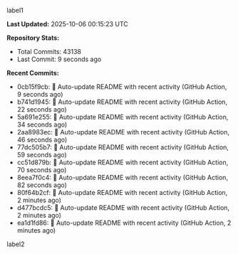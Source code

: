 
label1 
<!-- ACTIVITY_START -->
**Last Updated:** 2025-10-06 00:15:23 UTC

**Repository Stats:**
- Total Commits: 43138
- Last Commit: 9 seconds ago

**Recent Commits:**
- 0cb15f9cb: 🤖 Auto-update README with recent activity (GitHub Action, 9 seconds ago)
- b741d1945: 🤖 Auto-update README with recent activity (GitHub Action, 22 seconds ago)
- 5a691e255: 🤖 Auto-update README with recent activity (GitHub Action, 34 seconds ago)
- 2aa8983ec: 🤖 Auto-update README with recent activity (GitHub Action, 46 seconds ago)
- 77dc505b7: 🤖 Auto-update README with recent activity (GitHub Action, 59 seconds ago)
- cc51d879b: 🤖 Auto-update README with recent activity (GitHub Action, 70 seconds ago)
- 8eea7f0c4: 🤖 Auto-update README with recent activity (GitHub Action, 82 seconds ago)
- 80f64b2cf: 🤖 Auto-update README with recent activity (GitHub Action, 2 minutes ago)
- d477bcdc5: 🤖 Auto-update README with recent activity (GitHub Action, 2 minutes ago)
- ea1d1fd86: 🤖 Auto-update README with recent activity (GitHub Action, 2 minutes ago)
<!-- ACTIVITY_END -->

label2
